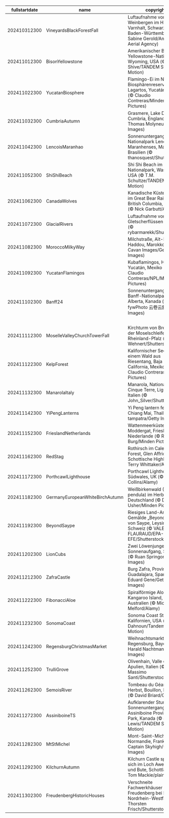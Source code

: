 |fullstartdate|name|copyright|title|image|
|--|--|--|--|--|
202410312300|VineyardsBlackForestFall|Luftaufnahme von Weinbergen im Herbst, Varnhalt, Schwarzwald, Baden-Württemberg (© Sabine Gerold/Amazing Aerial Agency)|Ein stolzes Erbe|![](/de-DE/2024/11/202410312300VineyardsBlackForestFall.jpg)|
202411012300|BisonYellowstone|Amerikanischer Bison im Yellowstone-Nationalpark, Wyoming, USA (© Ian Shive/TANDEM Stills + Motion)|Symbol der Stärke|![](/de-DE/2024/11/202411012300BisonYellowstone.jpg)|
202411022300|YucatanBiosphere|Flamingo-Ei im Nest, Biosphärenreservat Ría Lagartos, Yucatán, Mexiko (© Claudio Contreras/Minden Pictures)|Wo Natur auf Nachhaltigkeit trifft|![](/de-DE/2024/11/202411022300YucatanBiosphere.jpg)|
202411032300|CumbriaAutumn|Grasmere, Lake District, Cumbria, England (© Thomas Molyneux/Getty Images)|Wo Poesie und Natur aufeinandertreffen|![](/de-DE/2024/11/202411032300CumbriaAutumn.jpg)|
202411042300|LencoisMaranhao|Sonnenuntergang im Nationalpark Lençóis Maranhenses, Maranhão, Brasilien (© thanosquest/Shutterstock)|Überirdische Schönheit|![](/de-DE/2024/11/202411042300LencoisMaranhao.jpg)|
202411052300|ShiShiBeach|Shi Shi Beach im Olympic-Nationalpark, Washington, USA (© T.M. Schultze/TANDEM Stills + Motion)|Magie des Abendlichts|![](/de-DE/2024/11/202411052300ShiShiBeach.jpg)|
202411062300|CanadaWolves|Kanadische Küstenwölfe im Great Bear Rainforest, British Columbia, Kanada (© Nick Garbutt/Alamy)|Wölfe in freier Wildbahn|![](/de-DE/2024/11/202411062300CanadaWolves.jpg)|
202411072300|GlacialRivers|Luftaufnahme von Gletscherflüssen in Island (© rybarmarekk/Shutterstock)|Das Land aus Feuer und Eis|![](/de-DE/2024/11/202411072300GlacialRivers.jpg)|
202411082300|MoroccoMilkyWay|Milchstraße, Aït-Ben-Haddou, Marokko (© Cavan Images/Getty Images)|Unter dem Sternenzelt|![](/de-DE/2024/11/202411082300MoroccoMilkyWay.jpg)|
202411092300|YucatanFlamingos|Kubaflamingos, Halbinsel Yucatán, Mexiko (© Claudio Contreras/NPL/Minden Pictures)|Eleganz in der Luft|![](/de-DE/2024/11/202411092300YucatanFlamingos.jpg)|
202411102300|Banff24|Sonnenuntergang im Banff-Nationalpark, Alberta, Kanada (© fywPhoto 云卷云舒/Getty Images)|Winterzauber in den kanadischen Rockies|![](/de-DE/2024/11/202411102300Banff24.jpg)|
||||![](/de-DE/2024/11/.jpg)|
202411112300|MoselleValleyChurchTowerFall|Kirchturm von Bremm an der Moselschleife, Rheinland-Pfalz (© Jan Wehnert/Shutterstock)|Magische Schleife der Natur|![](/de-DE/2024/11/202411112300MoselleValleyChurchTowerFall.jpg)|
202411122300|KelpForest|Kalifornischer Seelöwe in einem Wald aus Riesentang, Baja California, Mexiko (© Claudio Contreras/Minden Pictures)|Der König der Meere|![](/de-DE/2024/11/202411122300KelpForest.jpg)|
202411132300|ManarolaItaly|Manarola, Nationalpark Cinque Terre, Ligurien, Italien (© John_Silver/Shutterstock)|Wenn Märchen wahr werden|![](/de-DE/2024/11/202411132300ManarolaItaly.jpg)|
202411142300|YiPengLanterns|Yi Peng lantern festival, Chiang Mai, Thailand (© tampatra/Getty Images)|Lichter der Hoffnung|![](/de-DE/2024/11/202411142300YiPengLanterns.jpg)|
202411152300|FrieslandNetherlands|Wattenmeerküste bei Moddergat, Friesland, Niederlande (© Ron ter Burg/Minden Pictures)|Schlick, Meer und Himmel|![](/de-DE/2024/11/202411152300FrieslandNetherlands.jpg)|
202411162300|RedStag|Rothirsch im Caledonian Forest, Glen Affric, Schottische Highlands (© Terry Whittaker/Alamy)|König der schottischen Highlands|![](/de-DE/2024/11/202411162300RedStag.jpg)|
202411172300|PorthcawlLighthouse|Porthcawl Lighthouse, Südwales, UK (© Leighton Collins/Alamy)|Seit 1860 ein treuer Wegbegleiter|![](/de-DE/2024/11/202411172300PorthcawlLighthouse.jpg)|
202411182300|GermanyEuropeanWhiteBirchAutumn|Weißbirkenwald (Betula pendula) im Herbstnebel, Deutschland (© Duncan Usher/Minden Pictures)|Hören Sie den Wald flüstern?|![](/de-DE/2024/11/202411182300GermanyEuropeanWhiteBirchAutumn.jpg)|
202411192300|BeyondSaype|Riesiges Land-Art-Gemälde „Beyond Crisis“ von Saype, Leysin, Schweiz (© VALENTIN FLAURAUD/EPA-EFE/Shutterstock)|Kunst im Einklang mit der Natur|![](/de-DE/2024/11/202411192300BeyondSaype.jpg)|
202411202300|LionCubs|Zwei Löwenjunge bei Sonnenaufgang, Südafrika (© Ruan Springorum/Getty Images)|Gemeinsam stark|![](/de-DE/2024/11/202411202300LionCubs.jpg)|
202411212300|ZafraCastle|Burg Zafra, Provinz Guadalajara, Spanien (© Eduard Gene/Getty Images)|Echo der Mauern|![](/de-DE/2024/11/202411212300ZafraCastle.jpg)|
202411222300|FibonacciAloe|Spiralförmige Aloe, Kangaroo Island, Australien (© Michael Melford/Alamy)|Verborgene Geheimnisse der Natur|![](/de-DE/2024/11/202411222300FibonacciAloe.jpg)|
202411232300|SonomaCoast|Sonoma Coast State Park, Kalifornien, USA (© Rachid Dahnoun/Tandem Stills + Motion)|Meer, Nebel und Mysterien|![](/de-DE/2024/11/202411232300SonomaCoast.jpg)|
202411242300|RegensburgChristmasMarket|Weihnachtsmarkt in Regensburg, Bayern (© Harald Nachtmann/Getty Images)|Festliche Vorfreude|![](/de-DE/2024/11/202411242300RegensburgChristmasMarket.jpg)|
202411252300|TrulliGrove|Olivenhain, Valle d'Itria, Apulien, Italien (© Massimo Santi/Shutterstock)|Jahrhundertealtes Erbe|![](/de-DE/2024/11/202411252300TrulliGrove.jpg)|
202411262300|SemoisRiver|Tombeau du Géant im Herbst, Bouillon, Belgien (© David Briard/Getty)|Wenn Riesen rasten|![](/de-DE/2024/11/202411262300SemoisRiver.jpg)|
202411272300|AssiniboineTS|Aufklarender Sturm bei Sonnenuntergang, Mount Assiniboine Provincial Park, Kanada (© Jeff Lewis/TANDEM Stills + Motion)|Im Atem der Wolken|![](/de-DE/2024/11/202411272300AssiniboineTS.jpg)|
202411282300|MtStMichel|Mont-Saint-Michel, Normandie, Frankreich (© Captain Skyhigh/Getty Images)|Im Bann der Zeit und Gezeiten|![](/de-DE/2024/11/202411282300MtStMichel.jpg)|
202411292300|KilchurnAutumn|Kilchurn Castle spiegelt sich im Loch Awe, Argyll und Bute, Schottland (© Tom Mackie/plainpicture)|Spiegelbild des schottischen Erbes|![](/de-DE/2024/11/202411292300KilchurnAutumn.jpg)|
202411302300|FreudenbergHistoricHouses|Verschneite Fachwerkhäuser in Freudenberg bei Siegen, Nordrhein-Westfalen (© Thorsten Frisch/Shutterstock)|Zeit der Besinnung|![](/de-DE/2024/11/202411302300FreudenbergHistoricHouses.jpg)|
